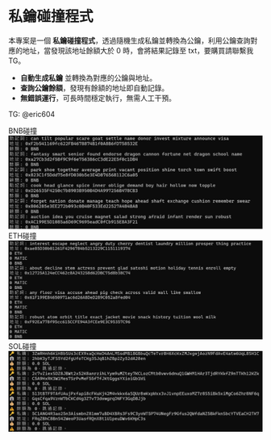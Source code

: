 # 私鑰碰撞程式

本專案是一個 **私鑰碰撞程式**，透過隨機生成私鑰並轉換為公鑰，利用公鑰查詢對應的地址，當發現該地址餘額大於 0 時，會將結果記錄至 txt，要購買請聯繫我TG。

- **自動生成私鑰** 並轉換為對應的公鑰與地址。
- **查詢公鑰餘額**，發現有餘額的地址即自動記錄。
- **無錯誤運行**，可長時間穩定執行，無需人工干預。

TG: @eric604

BNB碰撞
![圖片描述](https://github.com/eeicc/Private-key-collisions/blob/main/BNB.png)
ETH碰撞
![圖片描述](https://github.com/eeicc/Private-key-collisions/blob/main/ETH.png)
SOL碰撞
![圖片描述](https://github.com/eeicc/Private-key-collisions/blob/main/SOL.png)